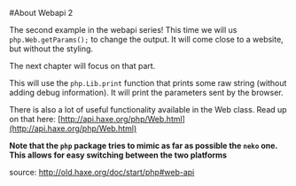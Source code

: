 #About Webapi 2

The second example in the webapi series!
This time we will us `php.Web.getParams();` to change the output.
It will come close to a website, but without the styling.

The next chapter will focus on that part.

This will use the `php.Lib.print` function that prints some raw string (without adding debug information). It will print the parameters sent by the browser.

There is also a lot of useful functionality available in the Web class.
Read up on that here: [http://api.haxe.org/php/Web.html](http://api.haxe.org/php/Web.html)


__Note that the `php` package tries to mimic as far as possible the `neko` one. This allows for easy switching between the two platforms__


source: <http://old.haxe.org/doc/start/php#web-api>